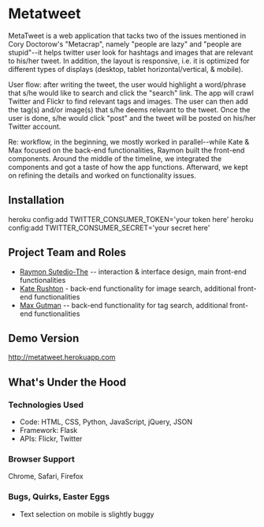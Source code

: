 Metatweet
================
MetaTweet is a web application that tacks two of the issues mentioned in Cory Doctorow's "Metacrap", namely "people are lazy" and "people are stupid"--it helps twitter user look for hashtags and images that are relevant to his/her tweet. In addition, the layout is responsive, i.e. it is optimized for different types of displays (desktop, tablet horizontal/vertical, & mobile).

User flow: after writing the tweet, the user would highlight a word/phrase that s/he would like to search and click the "search" link. The app will crawl Twitter and Flickr to find relevant tags and images. The user can then add the tag(s) and/or image(s) that s/he deems relevant to the tweet. Once the user is done, s/he would click "post" and the tweet will be posted on his/her Twitter account.

Re: workflow, in the beginning, we mostly worked in parallel--while Kate & Max focused on the back-end functionalities, Raymon built the front-end components. Around the middle of the timeline, we integrated the components and got a taste of how the app functions. Afterward, we kept on refining the details and worked on functionality issues. 


## Installation ##
heroku config:add TWITTER_CONSUMER_TOKEN='your token here'
heroku config:add TWITTER_CONSUMER_SECRET='your secret here'

## Project Team and Roles
* [Raymon Sutedjo-The](http://ray-mon.com/) -- interaction & interface design, main front-end functionalities
* [Kate Rushton](http://krushton.com) - back-end functionality for image search, additional front-end functionalities
* [Max Gutman]() -- back-end functionality for tag search, additional front-end functionalities

## Demo Version
http://metatweet.herokuapp.com

## What's Under the Hood

### Technologies Used
* Code: HTML, CSS, Python, JavaScript, jQuery, JSON
* Framework: Flask
* APIs: Flickr, Twitter

### Browser Support
Chrome, Safari, Firefox

### Bugs, Quirks, Easter Eggs
* Text selection on mobile is slightly buggy